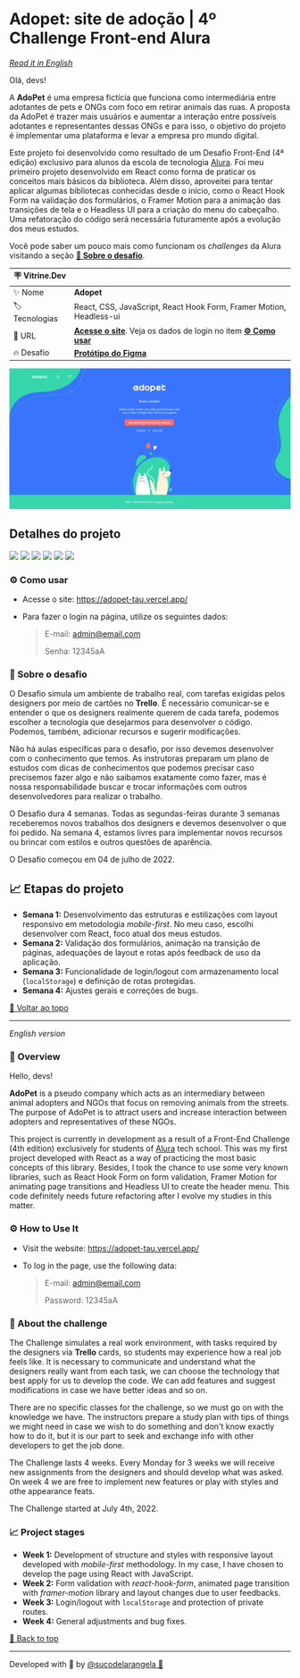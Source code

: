 <div id='top'>

# Adopet: site de adoção | 4º Challenge Front-end Alura

</div>

_[Read it in English](#English)_

Olá, devs!

A **AdoPet** é uma empresa fictícia que funciona como intermediária entre adotantes de pets e ONGs com foco em retirar animais das ruas. A proposta da AdoPet é trazer mais usuários e aumentar a interação entre possíveis adotantes e representantes dessas ONGs e para isso, o objetivo do projeto é implementar uma plataforma e levar a empresa pro mundo digital.

Este projeto foi desenvolvido como resultado de um Desafio Front-End (4ª edição) exclusivo para alunos da escola de tecnologia [Alura](https://www.alura.com.br). Foi meu primeiro projeto desenvolvido em React como forma de praticar os conceitos mais básicos da biblioteca. Além disso, aproveitei para tentar aplicar algumas bibliotecas conhecidas desde o início, como o React Hook Form na validação dos formulários, o Framer Motion para a animação das transições de tela e o Headless UI para a criação do menu do cabeçalho. Uma refatoração do código será necessária futuramente após a evolução dos meus estudos.

Você pode saber um pouco mais como funcionam os _challenges_ da Alura visitando a seção [**🦾 Sobre o desafio**](#challenge).

| 🪧 Vitrine.Dev |                                                                                                                |
| -------------- | -------------------------------------------------------------------------------------------------------------- |
| ✨ Nome        | **Adopet**                                                                                                     |
| 🏷️ Tecnologias | React, CSS, JavaScript, React Hook Form, Framer Motion, Headless-ui                                            |
| 🚀 URL         | [**Acesse o site**](https://adopet-tau.vercel.app/). Veja os dados de login no item [**⚙️ Como usar**](#howto) |
| 🔥 Desafio     | [**Protótipo do Figma**](https://www.figma.com/file/TlfkDoIu8uyjZNla1T8TpH/Challenge---Adopet)                 |

![](https://raw.githubusercontent.com/sucodelarangela/adopet/main/public/og-image.png#vitrinedev)

## Detalhes do projeto

<div>
  <img src="https://img.shields.io/badge/CSS3-1572B6?style=for-the-badge&logo=css3&logoColor=white">
  <img src="https://img.shields.io/badge/JavaScript-F7DF1E?style=for-the-badge&logo=javascript&logoColor=black">
  <img src="https://img.shields.io/badge/React-20232A?style=for-the-badge&logo=react&logoColor=61DAFB"/>
  <a href='https://react-hook-form.com/' target='_blank'><img src="https://img.shields.io/badge/React Hook Form-EC5990?style=for-the-badge&logo=reacthookform&logoColor=white"/></a>
  <a href='https://www.framer.com/motion/' target='_blank'><img src="https://img.shields.io/badge/Framer Motion-61B?style=for-the-badge&logo=framer&logoColor=white"/></a>
  <a href='https://headlessui.com/react/menu' target='_blank'><img src="https://img.shields.io/badge/Headless UI-66E3FF?style=for-the-badge&logo=headlessui&logoColor=black"/></a>
</div>

### ⚙️ Como usar

-   Acesse o site: https://adopet-tau.vercel.app/
-   Para fazer o login na página, utilize os seguintes dados:

    > E-mail: admin@email.com
    >
    > Senha: 12345aA

<div id="howto">

### 🦾 Sobre o desafio

</div>

O Desafio simula um ambiente de trabalho real, com tarefas exigidas pelos designers por meio de cartões no **Trello**. É necessário comunicar-se e entender o que os designers realmente querem de cada tarefa, podemos escolher a tecnologia que desejarmos para desenvolver o código. Podemos, também, adicionar recursos e sugerir modificações.

Não há aulas específicas para o desafio, por isso devemos desenvolver com o conhecimento que temos. As instrutoras preparam um plano de estudos com dicas de conhecimentos que podemos precisar caso precisemos fazer algo e não saibamos exatamente como fazer, mas é nossa responsabilidade buscar e trocar informações com outros desenvolvedores para realizar o trabalho.

O Desafio dura 4 semanas. Todas as segundas-feiras durante 3 semanas receberemos novos trabalhos dos designers e devemos desenvolver o que foi pedido. Na semana 4, estamos livres para implementar novos recursos ou brincar com estilos e outros questões de aparência.

O Desafio começou em 04 de julho de 2022.

## 📈 Etapas do projeto

-   **Semana 1:** Desenvolvimento das estruturas e estilizações com layout responsivo em metodologia _mobile-first_. No meu caso, escolhi desenvolver com React, foco atual dos meus estudos.
-   **Semana 2:** Validação dos formulários, animação na transição de páginas, adequações de layout e rotas após feedback de uso da aplicação.
-   **Semana 3:** Funcionalidade de login/logout com armazenamento local (`localStorage`) e definição de rotas protegidas.
-   **Semana 4:** Ajustes gerais e correções de bugs.

<a href='#top'>🔼 Voltar ao topo</a>

---

<div id="English">

_English version_

</div>

### 🔎 Overview

Hello, devs!

**AdoPet** is a pseudo company which acts as an intermediary between animal adopters and NGOs that focus on removing animals from the streets. The purpose of AdoPet is to attract users and increase interaction between adopters and representatives of these NGOs.

This project is currently in development as a result of a Front-End Challenge (4th edition) exclusively for students of [Alura](https://www.alura.com.br) tech school. This was my first project developed with React as a way of practicing the most basic concepts of this library. Besides, I took the chance to use some very known libraries, such as React Hook Form on form validation, Framer Motion for animating page transitions and Headless UI to create the header menu. This code definitely needs future refactoring after I evolve my studies in this matter.

### ⚙️ How to Use It

-   Visit the website: https://adopet-tau.vercel.app/
-   To log in the page, use the following data:

    > E-mail: admin@email.com
    >
    > Password: 12345aA

### 🦾 About the challenge

The Challenge simulates a real work environment, with tasks required by the designers via **Trello** cards, so students may experience how a real job feels like. It is necessary to communicate and understand what the designers really want from each task, we can choose the technology that best apply for us to develop the code. We can add features and suggest modifications in case we have better ideas and so on.

There are no specific classes for the challenge, so we must go on with the knowledge we have. The instructors prepare a study plan with tips of things we might need in case we wish to do something and don't know exactly how to do it, but it is our part to seek and exchange info with other developers to get the job done.

The Challenge lasts 4 weeks. Every Monday for 3 weeks we will receive new assignments from the designers and should develop what was asked. On week 4 we are free to implement new features or play with styles and othe appearance feats.

The Challenge started at July 4th, 2022.

### 📈 Project stages

-   **Week 1:** Development of structure and styles with responsive layout developed with _mobile-first_ methodology. In my case, I have chosen to develop the page using React with JavaScript.
-   **Week 2:** Form validation with _react-hook-form_, animated page transition with _framer-motion_ library and layout changes due to user feedbacks.
-   **Week 3:** Login/logout with `localStorage` and protection of private routes.
-   **Week 4:** General adjustments and bug fixes.

<a href='#top'>🔼 Back to top</a>

---

Developed with 🧡 by [@sucodelarangela 🍊](https://angelacaldas.vercel.app)
